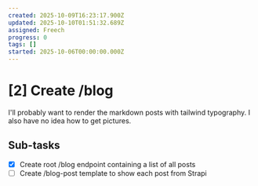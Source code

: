 ```yaml
---
created: 2025-10-09T16:23:17.900Z
updated: 2025-10-10T01:51:32.689Z
assigned: Freech
progress: 0
tags: []
started: 2025-10-06T00:00:00.000Z
---
```


# [2] Create /blog

I'll probably want to render the markdown posts with tailwind typography. I also have no idea how to get pictures.

## Sub-tasks

- [x] Create root /blog endpoint containing a list of all posts
- [ ] Create /blog-post template to show each post from Strapi

